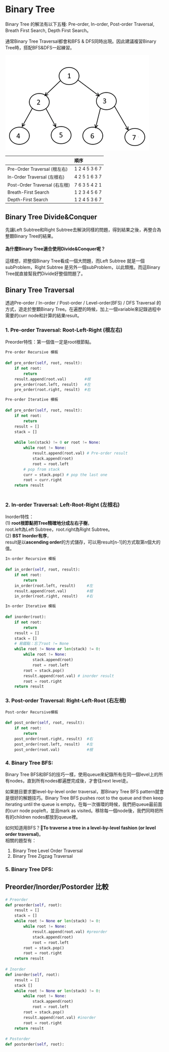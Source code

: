 # Binary Tree

Binary Tree 的解法有以下五種: Pre-order, In-order, Post-order Traversal, Breath First Search, Depth First Search。

通常Binary Tree Traversal都會和BFS & DFS同時出現。因此建議複習Binary Tree時，搭配BFS&DFS一起練習。

![](../../.gitbook/assets/tree-traversals-clean.png)

|  | 順序 |
| :--- | :--- |
| Pre-Order Traversal \(根左右\) | 1 2 4 5 3 6 7                                                          |
| In-Order Traversal \(左根右\) | 4 2 5 1 6 3 7 |
| Post-Order Traversal \(右左根\) | 7 6 3 5 4 2 1 |
| Breath-First Search | 1 2 3 4 5 6 7 |
| Depth-First Search | 1 2 4 5 3 6 7 |

  


## Binary Tree Divide&Conquer

先讓Left Subtree和Right Subtree去解決同樣的問題，得到結果之後，再整合為整顆Binary Tree的結果。

#### 為什麼Binary Tree適合使用Divide&Conquer呢？

這樣想，把整個Binary Tree看成一個大問題，而Left Subtree 就是一個subProblem，Right Subtree 是另外一個subProblem，以此類推。而這Binary Tree就直接幫我們Divide好整個問題了。 

## Binary Tree Traversal 

透過Pre-order / In-order / Post-order / Level-order\(BFS\) / DFS Traversal 的方式，遊走於整顆Binary Tree。在遍歷的時候，加上一個variable來記錄過程中需要的curr node和計算的結果result。

### 1. Pre-order Traversal: **Root-Left-Right** \(根左右\)  

Preorder特性：第一個值一定是root根節點。

```python
Pre-order Recursive 模板

def pre_order(self, root, result):
    if not root:
        return 
    result.append(root.val)        #根
    pre_order(root.left, result)   #左
    pre_order(root.right, result)  #右
```

```python
Pre-order Iterative 模板

def pre_order(self, root, result):
    if not root:
        return 
    result = []
    stack = []
    
    while len(stack) != 0 or root != None:
        while root != None:
            result.append(root.val) # Pre-order result
            stack.append(root)
            root = root.left
        # pop from stack
        curr = stack.pop() # pop the last one
        root = curr.right
    return result
        
```

### 2. In-order Traversal: **Left-Root-Right** \(左根右\)

Inorder特性：  
\(1\) **root根節點把Tree精確地分成左右子樹**，  
root.left為Left Subtree，root.right為Right Subtree。  
\(2\) **BST Inorder有序**，  
result是以**ascending order**的方式儲存，可以用result\[n-1\]的方式取第n個大的值。

```python
In-order Recursive 模板

def in_order(self, root, result):
    if not root:
        return 
    in_order(root.left, result)     #左
    result.append(root.val)         #根
    in_order(root.right, result)    #右
```

```python
In-order Iterative 模板

def inorder(root):
    if not root:
        return 
    result = []
    stack = []
    # 易錯點：忘了root != None
    while root != None or len(stack) != 0:
        while root != None:
            stack.append(root)
            root = root.left
        root = stack.pop()
        result.append(root.val) # inorder result
        root = root.right
    return result
```

### 3. Post-order Traversal: Right-Left-Root \(右左根\)

```python
Post-order Recursive模板

def post_order(self, root, result):
    if not root:
        return 
    post_order(root.right, result)  #右
    post_order(root.left, result)   #左
    post_order(root.val)            #根
```

### 4. Binary Tree BFS:

Binary Tree BFS和BFS的技巧一樣，使用queue來紀錄所有在同一個level上的所有nodes，直到所有nodes都遍歷完成後，才會往next level走。

如果題目要求要level-by-level order traversal，那Binary Tree BFS pattern就會是很好的解題技巧。Binary Tree BFS pushes root to the queue and then keep iterating until the queue is empty。在每一次循環的時候，我們把queue最前面的curr node popleft，並且mark as visited。移除每一個node後，我們同時把所有的children nodes都放到queue裡。

如何知道用BFS？**To traverse a tree in a level-by-level fashion \(or level order traversal\)**。  
相關的題型有：

1. Binary Tree Level Order Traversal
2. Binary Tree Zigzag Traversal

### 5. Binary Tree DFS: 



## Preorder/Inorder/Postorder 比較

```python
# Preorder
def preorder(self, root):
    result = []
    stack = []
    while root != None or len(stack) != 0:
        while root != None:
            result.append(root.val) #preorder
            stack.append(root) 
            root = root.left
        root = stack.pop()
        root = root.right
    return result

# Inorder
def inorder(self, root):
    result = []
    stack []
    while root != None or len(stack) != 0:
        while root != None:
            stack.append(root)
            root = root.left
        root = stack.pop()
        result.append(root.val) #inorder
        root = root.right
    return result
    
# Postorder
def postorder(self, root):
    
```

